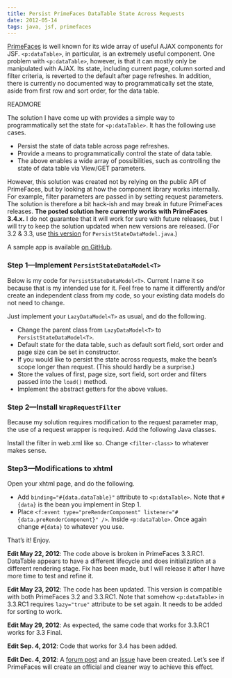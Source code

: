 ```yaml
---
title: Persist PrimeFaces DataTable State Across Requests
date: 2012-05-14
tags: java, jsf, primefaces
---
```

[PrimeFaces](http://primefaces.org/) is well known for its wide array of useful
AJAX components for JSF. `<p:dataTable>`, in particular, is an extremely useful
component. One problem with `<p:dataTable>`, however, is that it can mostly only
be manipulated with AJAX. Its state, including current page, column sorted and
filter criteria, is reverted to the default after page refreshes. In addition,
there is currently no documented way to programmatically set the state, aside
from first row and sort order, for the data table.

READMORE

The solution I have come up with provides a simple way to programmatically set
the state for `<p:dataTable>`. It has the following use cases.

* Persist the state of data table across page refreshes.
* Provide a means to programmatically control the state of data table.
* The above enables a wide array of possibilities, such as controlling the state
  of data table via View/GET parameters.

However, this solution was created not by relying on the public API of
PrimeFaces, but by looking at how the component library works internally. For
example, filter parameters are passed in by setting request parameters. The
solution is therefore a bit hack-ish and may break in future PrimeFaces
releases. **The posted solution here currently works with PrimeFaces 3.4.x.** I
do not guarantee that it will work for sure with future releases, but I will try
to keep the solution updated when new versions are released. (For 3.2 & 3.3,
use [this version](https://gist.github.com/2699190/1eb63862c9c4ad63be87dbc208b026a5022c62d2)
for `PersistStateDataModel.java`.)

A sample app is available [on GitHub](https://github.com/vvasabi/com.bc.datatable).

### Step 1—Implement `PersistStateDataModel<T>`

Below is my code for `PersistStateDataModel<T>`. Current I name it so because
that is my intended use for it. Feel free to name it differently and/or create
an independent class from my code, so your existing data models do not need to
change.

<script src="https://gist.github.com/2699190.js?file=PersistStateDataModel.java"></script>

Just implement your `LazyDataModel<T>` as usual, and do the following.

* Change the parent class from `LazyDataModel<T>` to `PersistStateDataModel<T>`.
* Default state for the data table, such as default sort field, sort order and
  page size can be set in constructor.
* If you would like to persist the state across requests, make the bean’s scope
  longer than request. (This should hardly be a surprise.)
* Store the values of first, page size, sort field, sort order and filters
  passed into the `load()` method.
* Implement the abstract getters for the above values.

### Step 2—Install <code>WrapRequestFilter</code>

Because my solution requires modification to the request parameter map, the use
of a request wrapper is required. Add the following Java classes.

<script src="https://gist.github.com/2699227.js?file=WrapRequestFilter.java"></script>

<script src="https://gist.github.com/2699233.js?file=CustomRequestWrapper.java"></script>

Install the filter in web.xml like so. Change `<filter-class>` to whatever makes
sense.

<script src="https://gist.github.com/2699242.js?file=web.xml"></script>

### Step3—Modifications to xhtml

Open your xhtml page, and do the following.

* Add `binding="#{data.dataTable}"` attribute to `<p:dataTable>`. Note that
  `#{data}` is the bean you implement in Step 1.
* Place `<f:event type="preRenderComponent"
  listener="#{data.preRenderComponent}" />`. Inside `<p:dataTable>`. Once again
  change `#{data}` to whatever you use.

That’s it! Enjoy.

**Edit May 22, 2012**: The code above is broken in PrimeFaces 3.3.RC1. DataTable
appears to have a different lifecycle and does initialization at a different
rendering stage. Fix has been made, but I will release it after I have more time
to test and refine it.

**Edit May 23, 2012**: The code has been updated. This version is compatible
with both PrimeFaces 3.2 and 3.3.RC1. Note that somehow `<p:dataTable>` in
3.3.RC1 requires `lazy="true"` attribute to be set again. It needs to be added
for sorting to work.

**Edit May 29, 2012**: As expected, the same code that works for 3.3.RC1 works
for 3.3 Final.

**Edit Sep. 4, 2012**: Code that works for 3.4 has been added.

**Edit Dec. 4, 2012**: A [forum post](http://forum.primefaces.org/viewtopic.php?f=3&t=26783)
and an [issue](http://code.google.com/p/primefaces/issues/detail?id=4965) have
been created. Let’s see if PrimeFaces will create an official and cleaner way to
achieve this effect.
